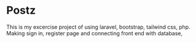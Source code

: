 # Postz
This is my excercise project of using laravel, bootstrap, tailwind css, php. Making sign in, register page and connecting front end with database,
